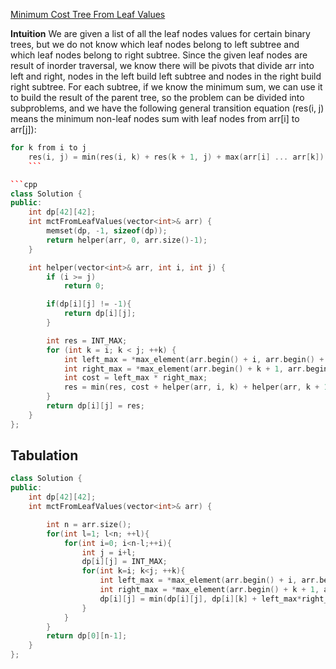 [Minimum Cost Tree From Leaf Values](https://leetcode.com/problems/minimum-cost-tree-from-leaf-values/)

**Intuition**
We are given a list of all the leaf nodes values for certain binary trees, but we do not know which leaf nodes belong to left subtree and which leaf nodes belong to right subtree. Since the given leaf nodes are result of inorder traversal, we know there will be pivots that divide arr into left and right, nodes in the left build left subtree and nodes in the right build right subtree. For each subtree, if we know the minimum sum, we can use it to build the result of the parent tree, so the problem can be divided into subproblems, and we have the following general transition equation (res(i, j) means the minimum non-leaf nodes sum with leaf nodes from arr[i] to arr[j]):

````cpp
for k from i to j
    res(i, j) = min(res(i, k) + res(k + 1, j) + max(arr[i] ... arr[k]) * max(arr[k + 1] ... arr[j]))
    ```

```cpp
class Solution {
public:
    int dp[42][42];
    int mctFromLeafValues(vector<int>& arr) {
        memset(dp, -1, sizeof(dp));
        return helper(arr, 0, arr.size()-1);
    }

    int helper(vector<int>& arr, int i, int j) {
        if (i >= j)
            return 0;

        if(dp[i][j] != -1){
            return dp[i][j];
        }

        int res = INT_MAX;
        for (int k = i; k < j; ++k) {
            int left_max = *max_element(arr.begin() + i, arr.begin() + k + 1);
            int right_max = *max_element(arr.begin() + k + 1, arr.begin() + j + 1);
            int cost = left_max * right_max;
            res = min(res, cost + helper(arr, i, k) + helper(arr, k + 1, j));
        }
        return dp[i][j] = res;
    }
};
````

## Tabulation

```cpp
class Solution {
public:
    int dp[42][42];
    int mctFromLeafValues(vector<int>& arr) {

        int n = arr.size();
        for(int l=1; l<n; ++l){
            for(int i=0; i<n-l;++i){
                int j = i+l;
                dp[i][j] = INT_MAX;
                for(int k=i; k<j; ++k){
                    int left_max = *max_element(arr.begin() + i, arr.begin() + k + 1);
                    int right_max = *max_element(arr.begin() + k + 1, arr.begin() + j + 1);
                    dp[i][j] = min(dp[i][j], dp[i][k] + left_max*right_max + dp[k+1][j]);
                }
            }
        }
        return dp[0][n-1];
    }
};
```
